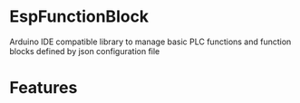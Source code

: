 # EspFunctionBlock
Arduino IDE compatible library to manage basic PLC functions and function blocks defined by json configuration file

# Features
